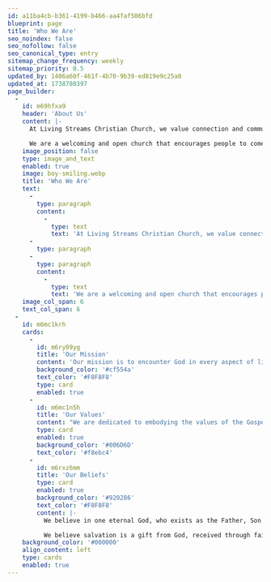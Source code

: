 ```yaml
---
id: a11ba4cb-b361-4199-b466-aa4faf506bfd
blueprint: page
title: 'Who We Are'
seo_noindex: false
seo_nofollow: false
seo_canonical_type: entry
sitemap_change_frequency: weekly
sitemap_priority: 0.5
updated_by: 1406a60f-461f-4b70-9b39-ed819e9c25a0
updated_at: 1738780397
page_builder:
  -
    id: m69hfxa9
    header: 'About Us'
    content: |-
      At Living Streams Christian Church, we value connection and community. Our teachings are built around connecting people to each other and to God.

      We are a welcoming and open church that encourages people to come and share in the love of Jesus. Come join our community and grow in your faith alongside others who have the same beliefs and values.
    image_position: false
    type: image_and_text
    enabled: true
    image: boy-smiling.webp
    title: 'Who We Are'
    text:
      -
        type: paragraph
        content:
          -
            type: text
            text: 'At Living Streams Christian Church, we value connection and community. Our teachings are built around connecting people to each other and to God.'
      -
        type: paragraph
      -
        type: paragraph
        content:
          -
            type: text
            text: 'We are a welcoming and open church that encourages people to come and share in the love of Jesus. Come join our community and grow in your faith alongside others who have the same beliefs and values.'
    image_col_span: 6
    text_col_span: 6
  -
    id: m6mc1krh
    cards:
      -
        id: m6ry09yg
        title: 'Our Mission'
        content: 'Our mission is to encounter God in every aspect of life, to experience His transformative power, and to arise as a community of believers, empowered by the Holy Spirit, to boldly share the gospel with those around us and beyond.'
        background_color: '#cf554a'
        text_color: '#F8F8F8'
        type: card
        enabled: true
      -
        id: m6mc1n5h
        title: 'Our Values'
        content: "We are dedicated to embodying the values of the Gospel of Jesus Christ in all areas of life. Our mission is to love God wholeheartedly, love others selflessly, and share the life-transforming message of Jesus with the world. Through these actions, we strive to reflect God's love and bring His hope to those around us."
        type: card
        enabled: true
        background_color: '#006D6D'
        text_color: '#f8ebc4'
      -
        id: m6rxz6mm
        title: 'Our Beliefs'
        type: card
        enabled: true
        background_color: '#920286'
        text_color: '#F8F8F8'
        content: |-
          We believe in one eternal God, who exists as the Father, Son (Jesus Christ), and Holy Spirit. Jesus Christ is the Son of God, who lived, died for our sins, and rose again to offer salvation and eternal life. The Bible is the inspired Word of God and is our guide for faith and living.

          We believe salvation is a gift from God, received through faith in Jesus. The Church is the body of believers called to worship, serve, and spread the Gospel. We also believe in the second coming of Christ, where He will return to judge and establish His eternal Kingdom.
    background_color: '#000000'
    align_content: left
    type: cards
    enabled: true
---
```

